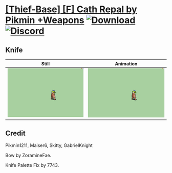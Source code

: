 # [\[Thief-Base\] \[F\] Cath Repal by Pikmin +Weapons](./) [![Download](https://img.shields.io/badge/Download--red?style=social&logo=github)](https://minhaskamal.github.io/DownGit/#/home?url=https://github.com/Klokinator/FE-Repo/tree/main/Battle%20Animations%2FInfantry%20-%20(Swd)%20Thieves%2C%20Rogues%2C%20Assassins%2F%5BThief-Base%5D%20%5BF%5D%20Cath%20Repal%20by%20Pikmin%20%2BWeapons%2F1.%20Knife) [![Discord](https://img.shields.io/badge/Discord--blue?style=social&logo=discord)](https://discord.gg/C7VNGnyTPA)

## Knife

| Still | Animation |
| :---: | :-------: |
| ![Knife still](./Knife_000.png) | ![Knife](./Knife.gif) |

## Credit

Pikmin1211, Maiser6, Skitty, GabrielKnight

Bow by ZoramineFae.

Knife Palette Fix by 7743.
